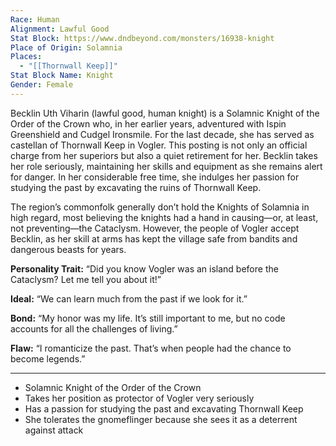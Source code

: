 ```yaml
---
Race: Human
Alignment: Lawful Good
Stat Block: https://www.dndbeyond.com/monsters/16938-knight
Place of Origin: Solamnia
Places:
  - "[[Thornwall Keep]]"
Stat Block Name: Knight
Gender: Female
---
```

Becklin Uth Viharin (lawful good, human knight) is a Solamnic Knight of the Order of the Crown who, in her earlier years, adventured with Ispin Greenshield and Cudgel Ironsmile. For the last decade, she has served as castellan of Thornwall Keep in Vogler. This posting is not only an official charge from her superiors but also a quiet retirement for her. Becklin takes her role seriously, maintaining her skills and equipment as she remains alert for danger. In her considerable free time, she indulges her passion for studying the past by excavating the ruins of Thornwall Keep.

The region’s commonfolk generally don’t hold the Knights of Solamnia in high regard, most believing the knights had a hand in causing—or, at least, not preventing—the Cataclysm. However, the people of Vogler accept Becklin, as her skill at arms has kept the village safe from bandits and dangerous beasts for years.

**Personality Trait:** “Did you know Vogler was an island before the Cataclysm? Let me tell you about it!”

**Ideal:** “We can learn much from the past if we look for it.”

**Bond:** “My honor was my life. It’s still important to me, but no code accounts for all the challenges of living.”

**Flaw:** “I romanticize the past. That’s when people had the chance to become legends.”

---

- Solamnic Knight of the Order of the Crown
- Takes her position as protector of Vogler very seriously
- Has a passion for studying the past and excavating Thornwall Keep
- She tolerates the gnomeflinger because she sees it as a deterrent against attack